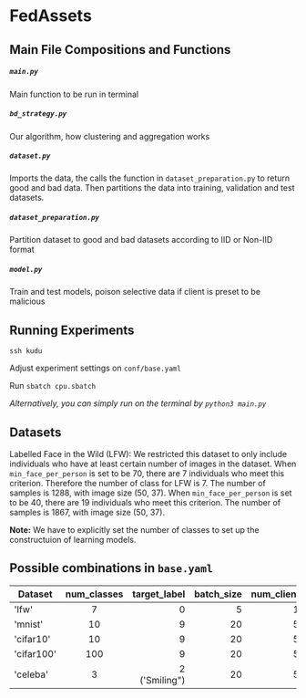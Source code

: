 # FedAssets

## Main File Compositions and Functions

##### `main.py`
Main function to be run in terminal

##### `bd_strategy.py`
Our algorithm, how clustering and aggregation works

##### `dataset.py`
Imports the data, the calls the function in `dataset_preparation.py` to return good and bad data. Then partitions the data into training, validation and test datasets.

##### `dataset_preparation.py`
Partition dataset to good and bad datasets according to IID or Non-IID format

##### `model.py`
Train and test models, poison selective data if client is preset to be malicious

## Running Experiments
`ssh kudu` 

Adjust experiment settings on `conf/base.yaml`

Run `sbatch cpu.sbatch`

*Alternatively, you can simply run on the terminal by `python3 main.py`*

## Datasets
Labelled Face in the Wild (LFW): We restricted this dataset to only include individuals who have at least certain number of images in the dataset. When `min_face_per_person` is set to be 70, there are 7 individuals who meet this criterion. Therefore the number of class for LFW is 7. The number of samples is 1288, with image size (50, 37). When `min_face_per_person` is set to be 40, there are 19 individuals who meet this criterion. The number of samples is 1867, with image size (50, 37).


**Note:** We have to explicitly set the number of classes to set up the constructuion of learning models.

## Possible combinations in `base.yaml`

| Dataset | num_classes | target_label | batch_size | num_clients | num_clients_per_round_fit |
| ------- |:-------:| -------:| -------:| -------:| -------:|
| 'lfw'      | 7 | 0 | 5 | 10 | 10 |
| 'mnist'   | 10 | 9 | 20 | 50 | 15 |
| 'cifar10' | 10 | 9 | 20 | 50 | 15 |
| 'cifar100' | 100 | 9 | 20 | 50 | 15 |
| 'celeba' | 3 | 2 ('Smiling") | 20 | 50 | 15 |

